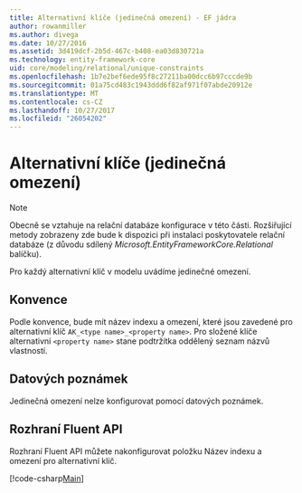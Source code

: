 ```yaml
---
title: Alternativní klíče (jedinečná omezení) - EF jádra
author: rowanmiller
ms.author: divega
ms.date: 10/27/2016
ms.assetid: 3d419dcf-2b5d-467c-b408-ea03d830721a
ms.technology: entity-framework-core
uid: core/modeling/relational/unique-constraints
ms.openlocfilehash: 1b7e2bef6ede95f8c27211ba00dcc6b97cccde9b
ms.sourcegitcommit: 01a75cd483c1943ddd6f82af971f07abde20912e
ms.translationtype: MT
ms.contentlocale: cs-CZ
ms.lasthandoff: 10/27/2017
ms.locfileid: "26054202"
---
```

# <a name="alternate-keys-unique-constraints"></a>Alternativní klíče (jedinečná omezení)

> [!NOTE]  
> Obecně se vztahuje na relační databáze konfigurace v této části. Rozšiřující metody zobrazeny zde bude k dispozici při instalaci poskytovatele relační databáze (z důvodu sdílený *Microsoft.EntityFrameworkCore.Relational* balíčku).

Pro každý alternativní klíč v modelu uvádíme jedinečné omezení.

## <a name="conventions"></a>Konvence

Podle konvence, bude mít název indexu a omezení, které jsou zavedené pro alternativní klíč `AK_<type name>_<property name>`. Pro složené klíče alternativní `<property name>` stane podtržítka oddělený seznam názvů vlastností.

## <a name="data-annotations"></a>Datových poznámek

Jedinečná omezení nelze konfigurovat pomocí datových poznámek.

## <a name="fluent-api"></a>Rozhraní Fluent API

Rozhraní Fluent API můžete nakonfigurovat položku Název indexu a omezení pro alternativní klíč.

[!code-csharp[Main](../../../../samples/core/Modeling/FluentAPI/Samples/Relational/AlternateKeyName.cs?name=Model&highlight=9)]
